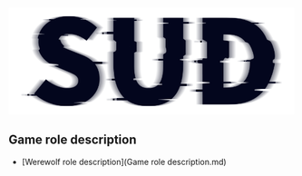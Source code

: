 #

![SUD](../../../Resource/logo.png)

## Game role description

- [Werewolf role description](Game role description.md)

